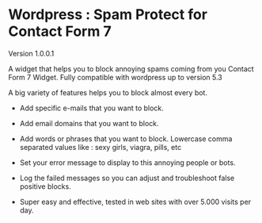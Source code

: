 # Wordpress : Spam Protect for Contact Form 7

Version 1.0.0.1

A widget that helps you to block annoying spams coming from you Contact Form 7 Widget.
Fully compatible with wordpress up to version 5.3

A big variety of features helps you to block almost every bot.

- Add specific e-mails that you want to block.

- Add email domains that you want to block.

- Add words or phrases that you want to block. Lowercase comma separated values like : sexy girls, viagra, pills, etc

- Set your error message to display to this annoying people or bots.

- Log the failed messages so you can adjust and troubleshoot false positive blocks.

- Super easy and effective, tested in web sites with over 5.000 visits per day.

